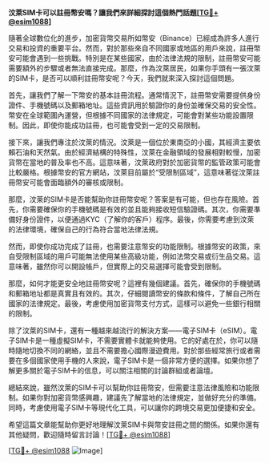 **汶萊SIM卡可以註冊幣安嗎？讓我們來詳細探討這個熱門話題[[TG💪+ @esim1088](https://t.me/s/esim1088)]**

隨著全球數位化的進步，加密貨幣交易所如幣安（Binance）已經成為許多人進行交易和投資的重要平台。然而，對於那些來自不同國家或地區的用戶來說，註冊幣安可能會遇到一些挑戰。特別是在某些國家，由於法律法規的限制，註冊幣安可能需要額外的步驟或者無法直接完成。那麼，作為汶萊居民，如果你手頭有一張汶萊的SIM卡，是否可以順利註冊幣安呢？今天，我們就來深入探討這個問題。

首先，讓我們了解一下幣安的基本註冊流程。通常情況下，註冊幣安需要提供身份證件、手機號碼以及郵箱地址。這些資訊用於驗證你的身份並確保交易的安全性。幣安在全球範圍內運營，但根據不同國家的法律規定，可能會對某些功能設置限制。因此，即使你能成功註冊，也可能會受到一定的交易限制。

接下來，讓我們專注於汶萊的情況。汶萊是一個位於東南亞的小國，其經濟主要依賴石油和天然氣。由於經濟結構的特殊性，汶萊在金融領域的發展相對較慢，加密貨幣在當地的普及率也不高。這意味著，汶萊政府對於加密貨幣的監管政策可能會比較嚴格。根據幣安的官方網站，汶萊目前屬於“受限制區域”，這意味著從汶萊註冊幣安可能會面臨額外的審核或限制。

那麼，汶萊的SIM卡是否能幫助你註冊幣安呢？答案是有可能，但也存在風險。首先，你需要確保你的手機號碼是有效的並且能夠接收短信驗證碼。其次，你需要準備好身份證件，以便通過KYC（了解你的客戶）程序。最後，你需要考慮到汶萊的法律環境，確保自己的行為符合當地法律法規。

然而，即使你成功完成了註冊，也需要注意幣安的功能限制。根據幣安的政策，來自受限制區域的用戶可能無法使用某些高級功能，例如法幣交易或衍生品交易。這意味著，雖然你可以開設帳戶，但實際上的交易選擇可能會受到限制。

那麼，如何才能更安全地註冊幣安呢？這裡有幾個建議。首先，確保你的手機號碼和郵箱地址都是真實且有效的。其次，仔細閱讀幣安的條款和條件，了解自己所在國家的法律規定。最後，考慮使用加密貨幣支付方式，這樣可以避免一些銀行相關的限制。

除了汶萊的SIM卡，還有一種越來越流行的解決方案——電子SIM卡（eSIM）。電子SIM卡是一種虛擬SIM卡，不需要實體卡就能夠使用。它的好處在於，你可以隨時隨地切換不同的網絡，並且不需要擔心國際漫遊費用。對於那些經常旅行或者需要在多個國家使用手機的人來說，電子SIM卡是一個非常方便的選擇。如果你想了解更多關於電子SIM卡的信息，可以關注相關的討論群組或者論壇。

總結來說，雖然汶萊的SIM卡可以幫助你註冊幣安，但需要注意法律風險和功能限制。如果你對加密貨幣感興趣，建議先了解當地的法律規定，並做好充分的準備。同時，考慮使用電子SIM卡等現代化工具，可以讓你的跨境交易更加便捷和安全。

希望這篇文章能幫助你更好地理解汶萊SIM卡與幣安註冊之間的關係。如果你還有其他疑問，歡迎隨時留言討論！[[TG💪+ @esim1088](https://t.me/s/esim1088)]

[[TG💪+ @esim1088](https://t.me/s/esim1088) ![Image](https://i.postimg.cc/4NQfJmqS/Snipaste-2025-05-13-00-14-12.png)]